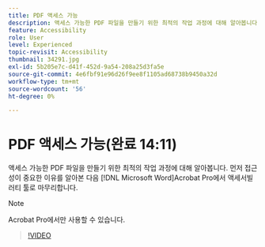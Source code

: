```yaml
---
title: PDF 액세스 가능
description: 액세스 가능한 PDF 파일을 만들기 위한 최적의 작업 과정에 대해 알아봅니다.
feature: Accessibility
role: User
level: Experienced
topic-revisit: Accessibility
thumbnail: 34291.jpg
exl-id: 5b205e7c-d41f-452d-9a54-208a25d3fa5e
source-git-commit: 4e6fbf91e96d26f9ee8f1105ad68738b9450a32d
workflow-type: tm+mt
source-wordcount: '56'
ht-degree: 0%

---
```


# PDF 액세스 가능(완료 14:11)

액세스 가능한 PDF 파일을 만들기 위한 최적의 작업 과정에 대해 알아봅니다. 먼저 접근성이 중요한 이유를 알아본 다음 [!DNL Microsoft Word]Acrobat Pro에서 액세서빌러티 툴로 마무리합니다.

>[!NOTE]
>
>Acrobat Pro에서만 사용할 수 있습니다.

>[!VIDEO](https://video.tv.adobe.com/v/34291?quality=12&learn=on&hidetitle=true)
